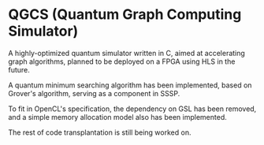 # QGCS (Quantum Graph Computing Simulator)

A highly-optimized quantum simulator written in C, aimed at accelerating graph algorithms, planned to be deployed on a FPGA using HLS in the future.

A quantum minimum searching algorithm has been implemented, based on Grover's algorithm, serving as a component in SSSP.

To fit in OpenCL's specification, the dependency on GSL has been removed, and a simple memory allocation model also has been implemented.

The rest of code transplantation is still being worked on.

